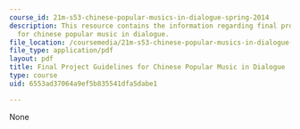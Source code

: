 ```yaml
---
course_id: 21m-s53-chinese-popular-musics-in-dialogue-spring-2014
description: This resource contains the information regarding final project guidelines
  for chinese popular music in dialogue.
file_location: /coursemedia/21m-s53-chinese-popular-musics-in-dialogue-spring-2014/6553ad37064a9ef5b835541dfa5dabe1_MIT21M_S53S14_Final_Proj.pdf
file_type: application/pdf
layout: pdf
title: Final Project Guidelines for Chinese Popular Music in Dialogue
type: course
uid: 6553ad37064a9ef5b835541dfa5dabe1

---
```

None